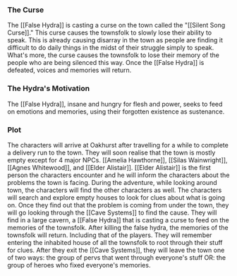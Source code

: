 ### The Curse
The [[False Hydra]] is casting a curse on the town called the "[[Silent Song Curse]]." This curse causes the townsfolk to slowly lose their ability to speak. This is already causing disarray in the town as people are finding it difficult to do daily things in the midst of their struggle simply to speak. What's more, the curse causes the townsfolk to lose their memory of the people who are being silenced this way. Once the [[False Hydra]] is defeated, voices and memories will return.

### The Hydra's Motivation
The [[False Hydra]], insane and hungry for flesh and power, seeks to feed on emotions and memories, using their forgotten existence as sustenance.

### Plot
The characters will arrive at Oakhurst after travelling for a while to complete a delivery run to the town. They will soon realise that the town is mostly empty except for 4 major NPCs. [[Amelia Hawthorne]], [[Silas Wainwright]],  [[Agnes Whitewood]], and [[Elder Alistair]]. [[Elder Alistair]] is the first person the characters encounter and he will inform the characters about the problems the town is facing. During the adventure, while looking around town, the characters will find the other characters as well. The characters will search and explore empty houses to look for clues about what is going on. Once they find out that the problem is coming from under the town, they will go looking through the [[Cave Systems]] to find the cause. They will find in a large cavern, a [[False Hydra]] that is casting a curse to feed on the memories of the townsfolk. After killing the false hydra, the memories of the townsfolk will return. Including that of the players. They will remember entering the inhabited house of all the townsfolk to root through their stuff for clues. After they exit the [[Cave Systems]], they will leave the town one of two ways: the group of pervs that went through everyone's stuff OR: the group of heroes who fixed everyone's memories. 

